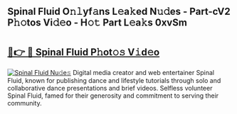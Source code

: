 ## Spinal Fluid O𝚗𝚕yf𝚊ns L𝚎a𝚔ed N𝚞𝚍es - Part-cV2 P𝚑𝚘tos Vi𝚍𝚎o - H𝚘𝚝 Part L𝚎a𝚔s 0xvSm

# <h2><a href="http://kf7t52d.oniu.top/?m=Spinal+Fluid">🔗👉 🔴 Spinal Fluid P𝚑ot𝚘𝚜 V𝚒d𝚎o</a></h2>

[![Spinal Fluid Nu𝚍e𝚜](https://i.imgur.com/0qMVB7G.gif)](http://kf7t52d.oniu.top/?m=Spinal+Fluid)
Digital media creator and web entertainer Spinal Fluid, known for publishing dance and lifestyle tutorials through solo and collaborative dance presentations and brief videos. Selfless volunteer Spinal Fluid, famed for their generosity and commitment to serving their community.  
